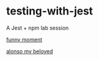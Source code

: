 # testing-with-jest

A Jest + npm lab session

[funny moment](https://i.pinimg.com/564x/68/bc/25/68bc259ced204251a33f095b31326f28.jpg)

[alonso my beloved](https://i.pinimg.com/736x/23/3b/9f/233b9f35f413f1313a54f25232c3c872.jpg)
